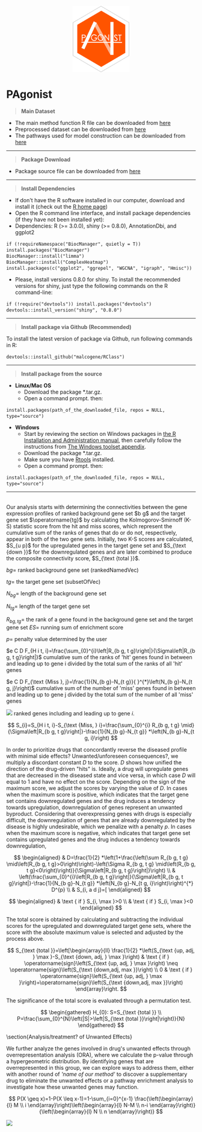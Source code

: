 
<p align="center"><img src="https://raw.githubusercontent.com/malcogene/Tmp/master/img/pagonist.png" style="width:150px;"></p> 


# PAgonist

> **Main Dataset**

* The main method function R file can be downloaded from [here](http://centromics.org/info/142sup/mainFunctions.R)
* Preprocessed dataset can be downloaded from [here](http://centromics.org/info/142sup/EGFRTKIs_8set.RData)
* The pathways used for model construction can be downloaded from [here](http://centromics.org/info/142sup/p.KEGG.PID.BioCarta.RData)

---

> **Package Download**

* Package source file can be downloaded from [here](http://centromics.org/info/142sup/mainFunctions.R)


----

> **Install Dependencies**

* If don't have the R software installed in our computer, download and install it (check out the [R home page](http://www.r-project.org/))
* Open the R command line interface, and install package dependencies (if they have not been installed yet):
* Dependencies: R (>= 3.0.0), shiny (>= 0.8.0), AnnotationDbi, and ggplot2


```{r eval = FALSE}
if (!requireNamespace("BiocManager", quietly = T)) install.packages("BiocManager")
BiocManager::install("limma")
BiocManager::install("ComplexHeatmap")
install.packages(c("ggplot2", "ggrepel", "WGCNA", "igraph", "Hmisc"))
```
* Please, install versions 0.8.0 for shiny. <!--We are working to make the package compatible with the new versions of the packages as soon as possible.--> To install the recommended versions for shiny, just type the following commands on the R command-line:
```{r eval = FALSE}
if (!require("devtools")) install.packages("devtools")
devtools::install_version("shiny", "0.8.0")
```


----


> **Install package via Github (Recommended)**

To install the latest version of package via Github, run following commands in R:
```{r eval = FALSE}
devtools::install_github("malcogene/RClass")
```



----


> **Install package from the source**

- **Linux/Mac OS**
    - Download the package *.tar.gz.
    - Open a command prompt. then:
```{r eval = FALSE}
install.packages(path_of_the_downloaded_file, repos = NULL, type="source")
```


- **Windows**
    - Start by reviewing the section on Windows packages in [the R Installation and Administration manual](https://cran.r-project.org/doc/manuals/R-admin.html), then carefully follow the instructions from [The Windows toolset appendix](https://cran.r-project.org/doc/manuals/R-admin.html#The-Windows-toolset).
    - Download the package *.tar.gz.
    - Make sure you have [Rtools](https://cran.r-project.org/bin/windows/Rtools/) installed.
    - Open a command prompt. then:
```{r eval = FALSE}
install.packages(path_of_the_downloaded_file, repos = NULL, type="source")
```


----
<br>
Our analysis starts with determining the connectivities between the gene expression profiles of ranked background gene set $b g$ and the target gene set $\operatorname{tg}$ by calculating the Kolmogorov-Smirnoff (K-S) statistic score from the hit and miss scores, which represent the cumulative sum of the ranks of genes that do or do not, respectively, appear in both of the two gene sets. Initially, two K-S scores are calculated, $S_{u p}$ for the upregulated genes in the target gene set and $S_{\text {down }}$ for the downregulated genes and are later combined to produce the composite connectivity score, $S_{\text {total }}$.

$b g=$ ranked background gene set (rankedNamedVec)

$t g=$ the target gene set (subsetOfVec)

$N_{b g}=$ length of the background gene set

$N_{t g}=$ length of the target gene set

$R_{b g, t g}=$ the rank of a gene found in the background gene set and the target gene set $E S=$ running sum of enrichment score

$p=$ penalty value determined by the user

$e C D F_{H i t, i}=\frac{\sum_{0}^{i}\left|R_{b g, t g}\right|}{\Sigma\left|R_{b g, t g}\right|}$ cumulative sum of the ranks of 'hit' genes found in between and leading up to gene i divided by the total sum of the ranks of all 'hit' genes

$e C D F_{\text {Miss }, j}=\frac{1}{N_{b g}-N_{t g}}{ }^{*}\left(N_{b g}-N_{t g, j}\right)$ cumulative sum of the number of 'miss' genes found in between and leading up to gene $\mathrm{j}$ divided by the total sum of the number of all 'miss' genes

![](https://cdn.mathpix.com/cropped/2022_12_24_23e80ec98b31fd88a1f9g-1.jpg?height=65&width=1605&top_left_y=1643&top_left_x=241)
ranked genes including and leading up to gene $i$.

$$
S_{i}=S_{H i t, i}-S_{\text {Miss, } i}=\frac{\sum_{0}^{i} R_{b g, t g} \mid}{\Sigma\left|R_{b g, t g}\right|}-\frac{1}{N_{b g}-N_{t g}} *\left(N_{b g}-N_{t g, i}\right)
$$

In order to prioritize drugs that concordantly reverse the diseased profile with minimal side effects? Unwanted/unforeseen consequences?, we multiply a discordant constant $D$ to the score. $D$ shows how unified the direction of the drug-driven "hits" is. Ideally, a drug will upregulate genes that are decreased in the diseased state and vice versa, in which case $D$ will equal to 1 and have no effect on the score. Depending on the sign of the maximum score, we adjust the scores by varying the value of $D$. In cases when the maximum score is positive, which indicates that the target gene set contains downregulated genes and the drug induces a tendency towards upregulation, downregulation of genes represent an unwanted byproduct. Considering that overexpressing genes with drugs is especially difficult, the downregulation of genes that are already downregulated by the disease is highly undesirable, which we penalize with a penalty $p$. In cases when the maximum score is negative, which indicates that target gene set contains upregulated genes and the drug induces a tendency towards downregulation,

$$
\begin{aligned}
& D=\frac{1}{2} *\left(1+\frac{\left(\sum R_{b g, t g} \mid\left(R_{b g, t g}>0\right)\right)-\left(\Sigma R_{b g, t g} \mid\left(R_{b g, t g}<0\right)\right)}{\Sigma\left|R_{b g, t g}\right|}\right) \\
& \left(\frac{\sum_{0}^{i}\left|R_{b g, t g}\right|}{\Sigma\left|R_{b g, t g}\right|}-\frac{1}{N_{b g}-N_{t g}} *\left(N_{b g}-N_{t g, i}\right)\right)^{*} D^{p} \\
& S_{i, a d j}=[
\end{aligned}
$$

$$
\begin{aligned}
& \text { if } S_{i, \max }>0 \\
& \text { if } S_{i, \max }<0
\end{aligned}
$$

The total score is obtained by calculating and subtracting the individual scores for the upregulated and downregulated target gene sets, where the score with the absolute maximum value is selected and adjusted by the process above.

$$
S_{\text {total }}=\left[\begin{array}{ll}
\frac{1}{2} *\left(S_{\text {up, adj, } \max }-S_{\text {down, adj, } \max }\right) & \text { if } \operatorname{sign}\left(S_{\text {up, adj, } \max }\right) \neq \operatorname{sign}\left(S_{\text {down,adj, max }}\right) \\
0 & \text { if } \operatorname{sign}\left(S_{\text {up, adj, } \max }\right)=\operatorname{sign}\left(S_{\text {down,adj, max }}\right)
\end{array}\right.
$$

The significance of the total score is evaluated through a permutation test.

$$
\begin{gathered}
H_{0}: S=S_{\text {total }} \\
P=\frac{\sum_{0}^{N}\left(|S|>\left|S_{\text {total }}\right|\right)}{N}
\end{gathered}
$$

\section{Analysis/treatment? of Unwanted Effects}

We further analyze the genes involved in drug's unwanted effects through overrepresentation analysis (ORA), where we calculate the p-value through a hypergeometric distribution. By identifying genes that are overrepresented in this group, we can explore ways to address them, either with another round of _'name of our method'_ to discover a supplementary drug to eliminate the unwanted effects or a pathway enrichment analysis to investigate how these unwanted genes may function.

$$
P(X \geq x)=1-P(X \leq x-1)=1-\sum_{i=0}^{x-1} \frac{\left(\begin{array}{l}
M \\
i
\end{array}\right)\left(\begin{array}{l}
N-M \\
n-i
\end{array}\right)}{\left(\begin{array}{l}
N \\
n
\end{array}\right)}
$$

![](https://cdn.mathpix.com/cropped/2022_12_24_23e80ec98b31fd88a1f9g-2.jpg?height=139&width=792&top_left_y=741&top_left_x=577)


